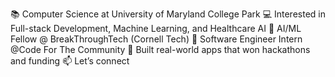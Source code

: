 📚 Computer Science at University of Maryland College Park
💻 Interested in Full-stack Development, Machine Learning, and Healthcare AI
🤖 AI/ML Fellow @ BreakThroughTech (Cornell Tech)
🤖 Software Engineer Intern @Code For The Community
🚀 Built real-world apps that won hackathons and funding
📫 Let’s connect 

